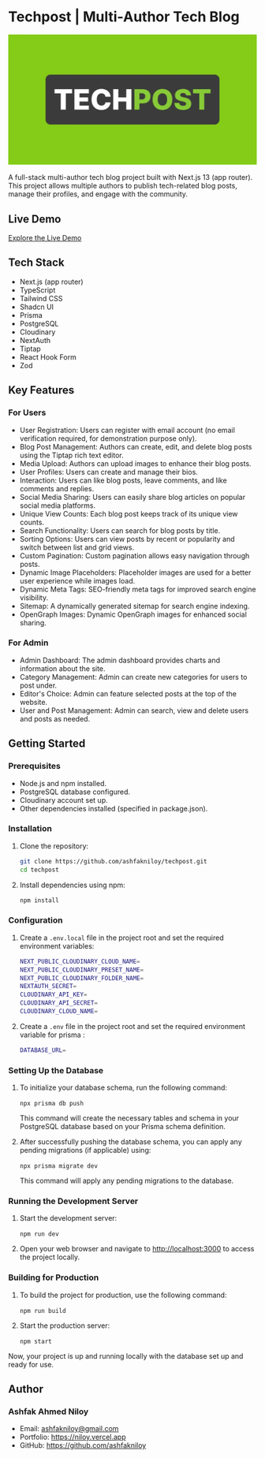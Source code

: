 # Techpost | Multi-Author Tech Blog

![Project Screenshot](/public/images/techpost-banner.webp)

A full-stack multi-author tech blog project built with Next.js 13 (app router). This project allows multiple authors to publish tech-related blog posts, manage their profiles, and engage with the community.

## Live Demo

[Explore the Live Demo](https://techpost.vercel.app)

## Tech Stack

- Next.js (app router)
- TypeScript
- Tailwind CSS
- Shadcn UI
- Prisma
- PostgreSQL
- Cloudinary
- NextAuth
- Tiptap
- React Hook Form
- Zod

## Key Features

### For Users

- User Registration: Users can register with email account (no email verification required, for demonstration purpose only).
- Blog Post Management: Authors can create, edit, and delete blog posts using the Tiptap rich text editor.
- Media Upload: Authors can upload images to enhance their blog posts.
- User Profiles: Users can create and manage their bios.
- Interaction: Users can like blog posts, leave comments, and like comments and replies.
- Social Media Sharing: Users can easily share blog articles on popular social media platforms.
- Unique View Counts: Each blog post keeps track of its unique view counts.
- Search Functionality: Users can search for blog posts by title.
- Sorting Options: Users can view posts by recent or popularity and switch between list and grid views.
- Custom Pagination: Custom pagination allows easy navigation through posts.
- Dynamic Image Placeholders: Placeholder images are used for a better user experience while images load.
- Dynamic Meta Tags: SEO-friendly meta tags for improved search engine visibility.
- Sitemap: A dynamically generated sitemap for search engine indexing.
- OpenGraph Images: Dynamic OpenGraph images for enhanced social sharing.

### For Admin

- Admin Dashboard: The admin dashboard provides charts and information about the site.
- Category Management: Admin can create new categories for users to post under.
- Editor's Choice: Admin can feature selected posts at the top of the website.
- User and Post Management: Admin can search, view and delete users and posts as needed.

## Getting Started

### Prerequisites

- Node.js and npm installed.
- PostgreSQL database configured.
- Cloudinary account set up.
- Other dependencies installed (specified in package.json).

### Installation

1. Clone the repository:

   ```bash
   git clone https://github.com/ashfakniloy/techpost.git
   cd techpost
   ```

2. Install dependencies using npm:

   ```bash
   npm install
   ```

### Configuration

1.  Create a `.env.local` file in the project root and set the required environment variables:

    ```bash
    NEXT_PUBLIC_CLOUDINARY_CLOUD_NAME=
    NEXT_PUBLIC_CLOUDINARY_PRESET_NAME=
    NEXT_PUBLIC_CLOUDINARY_FOLDER_NAME=
    NEXTAUTH_SECRET=
    CLOUDINARY_API_KEY=
    CLOUDINARY_API_SECRET=
    CLOUDINARY_CLOUD_NAME=
    ```

2.  Create a `.env` file in the project root and set the required environment variable for prisma :

    ```bash
    DATABASE_URL=
    ```

### Setting Up the Database

1.  To initialize your database schema, run the following command:

    `npx prisma db push`

    This command will create the necessary tables and schema in your PostgreSQL database based on your Prisma schema definition.

2.  After successfully pushing the database schema, you can apply any pending migrations (if applicable) using:

    `npx prisma migrate dev`

    This command will apply any pending migrations to the database.

### Running the Development Server

1.  Start the development server:

    `npm run dev`

2.  Open your web browser and navigate to [http://localhost:3000](http://localhost:3000/) to access the project locally.

### Building for Production

1.  To build the project for production, use the following command:

    `npm run build`

2.  Start the production server:

    `npm start`

Now, your project is up and running locally with the database set up and ready for use.

## Author

### Ashfak Ahmed Niloy

- Email: ashfakniloy@gmail.com
- Portfolio: https://niloy.vercel.app
- GitHub: https://github.com/ashfakniloy
